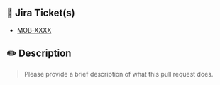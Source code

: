## 🔹 Jira Ticket(s)

* [MOB-XXXX](https://iterable.atlassian.net/browse/MOB-XXXX)

## ✏️ Description

> Please provide a brief description of what this pull request does.
